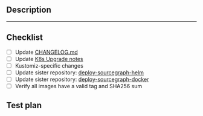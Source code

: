 ## Description

<!-- description here -->

---

## Checklist

<!--
  Kubernetes, both Kustomize and Helm, and Docker Compose MUST be kept in sync.
  You should not merge a change here without a corresponding change in the other repositories,
  unless it is specific to this deployment type. If uneeded, add link or explanation of why it is not needed here.
-->

- [ ] Update [CHANGELOG.md](https://github.com/sourcegraph/sourcegraph/blob/main/CHANGELOG.md)
- [ ] Update [K8s Upgrade notes](https://github.com/sourcegraph/sourcegraph/blob/main/doc/admin/updates/kubernetes.md)
- [ ] Kustomiz-specific changes
- [ ] Update sister repository: [deploy-sourcegraph-helm](https://github.com/sourcegraph/deploy-sourcegraph-docker)
- [ ] Update sister repository: [deploy-sourcegraph-docker](https://github.com/sourcegraph/deploy-sourcegraph-docker)
- [ ] Verify all images have a valid tag and SHA256 sum

## Test plan

<!--
  As part of SOC2/GN-104 and SOC2/GN-105 requirements, all pull requests are REQUIRED to
  provide a "test plan". A test plan is a loose explanation of what you have done or
  implemented to test this, as outlined in our Testing principles and guidelines:
  https://docs.sourcegraph.com/dev/background-information/testing_principles
  Write your test plan here after the "Test plan" header.
-->
